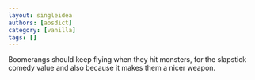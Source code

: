 ```yaml
---
layout: singleidea
authors: [aosdict]
category: [vanilla]
tags: []
---
```

Boomerangs should keep flying when they hit monsters, for the slapstick comedy value and also because it makes them a nicer weapon.
